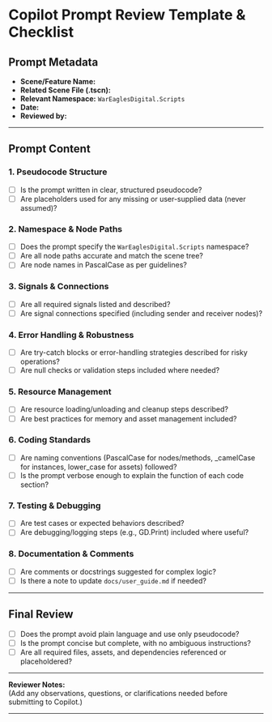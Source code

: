 # Copilot Prompt Review Template & Checklist

## Prompt Metadata
- **Scene/Feature Name:**  
- **Related Scene File (.tscn):**  
- **Relevant Namespace:** `WarEaglesDigital.Scripts`
- **Date:**  
- **Reviewed by:**  

---

## Prompt Content

### 1. Pseudocode Structure
- [ ] Is the prompt written in clear, structured pseudocode?
- [ ] Are placeholders used for any missing or user-supplied data (never assumed)?

### 2. Namespace & Node Paths
- [ ] Does the prompt specify the `WarEaglesDigital.Scripts` namespace?
- [ ] Are all node paths accurate and match the scene tree?
- [ ] Are node names in PascalCase as per guidelines?

### 3. Signals & Connections
- [ ] Are all required signals listed and described?
- [ ] Are signal connections specified (including sender and receiver nodes)?

### 4. Error Handling & Robustness
- [ ] Are try-catch blocks or error-handling strategies described for risky operations?
- [ ] Are null checks or validation steps included where needed?

### 5. Resource Management
- [ ] Are resource loading/unloading and cleanup steps described?
- [ ] Are best practices for memory and asset management included?

### 6. Coding Standards
- [ ] Are naming conventions (PascalCase for nodes/methods, _camelCase for instances, lower_case for assets) followed?
- [ ] Is the prompt verbose enough to explain the function of each code section?

### 7. Testing & Debugging
- [ ] Are test cases or expected behaviors described?
- [ ] Are debugging/logging steps (e.g., GD.Print) included where useful?

### 8. Documentation & Comments
- [ ] Are comments or docstrings suggested for complex logic?
- [ ] Is there a note to update `docs/user_guide.md` if needed?

---

## Final Review
- [ ] Does the prompt avoid plain language and use only pseudocode?
- [ ] Is the prompt concise but complete, with no ambiguous instructions?
- [ ] Are all required files, assets, and dependencies referenced or placeholdered?

---

**Reviewer Notes:**  
(Add any observations, questions, or clarifications needed before submitting to Copilot.)

---
